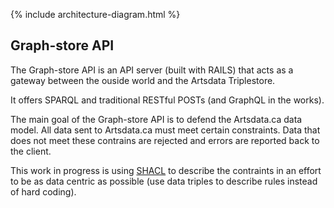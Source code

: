 
{% include architecture-diagram.html %}

Graph-store API
--------------

The Graph-store API is an API server (built with RAILS) that acts as a gateway between the ouside world and the Artsdata Triplestore.

It offers SPARQL and traditional RESTful POSTs (and GraphQL in the works). 

The main goal of the Graph-store API is to defend the Artsdata.ca data model.  All data sent to Artsdata.ca must meet certain constraints. Data that does not meet these contrains are rejected and errors are reported back to the client.

This work in progress is using [SHACL](https://www.w3.org/TR/shacl/) to describe the contraints in an effort to be as data centric as possible (use data triples to describe rules instead of hard coding).